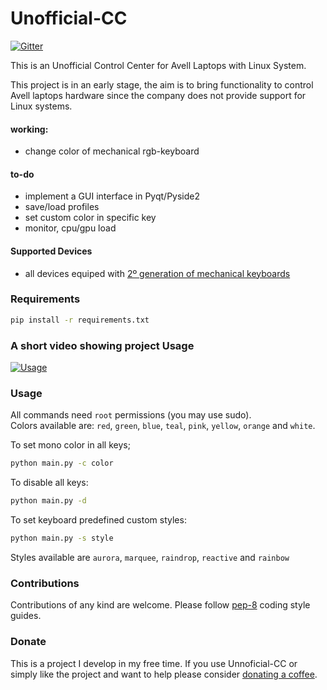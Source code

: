 #  Unofficial-CC
[![Gitter](https://badges.gitter.im/Unofficial-CC/Lobby.svg)](https://gitter.im/Unofficial-CC/Lobby?utm_source=badge&utm_medium=badge&utm_campaign=pr-badge)

This is an Unofficial Control Center for Avell Laptops with Linux System.

This project is in an early stage, the aim is to bring functionality to control Avell laptops hardware since the company does not provide support for Linux systems.
 
#### working: ####
 
 - change color of mechanical rgb-keyboard


#### to-do ####
 - implement a GUI interface in Pyqt/Pyside2
 - save/load profiles
 - set custom color in specific key
 - monitor, cpu/gpu load

#### Supported Devices ####

- all devices equiped with  [2º generation of mechanical keyboards](http://blog.avell.com.br/melhorias-segunda-geracao-de-teclados-mecanicos-avell/)

### Requirements
```bash 
pip install -r requirements.txt
```


### A short video showing project Usage

[![Usage](https://i3.ytimg.com/vi/13zXcJfthw8/hqdefault.jpg)](https://youtu.be/13zXcJfthw8)

### Usage

All commands need `root` permissions (you may use sudo).<br>
Colors available are: `red`, `green`, `blue`, `teal`, `pink`, `yellow`, `orange` and `white`.<br>

To set mono color in all keys;

```bash 
python main.py -c color
```

To disable all keys:
```bash 
python main.py -d
```

To set keyboard predefined custom styles:

```bash 
python main.py -s style
```

Styles available are `aurora`, `marquee`, `raindrop`, `reactive` and `rainbow`



### Contributions

Contributions of any kind are welcome. Please follow [pep-8](https://www.python.org/dev/peps/pep-0008/) coding style guides.

### Donate

This is a project I develop in my free time.  If you use Unnoficial-CC or simply like the project and want to help please consider [donating a coffee](https://www.buymeacoffee.com/KCZRP52U7). 


